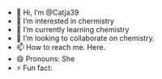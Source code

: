 - 👋 Hi, I’m @Catja39
- 👀 I’m interested in chermistry
- 🌱 I’m currently learning chemistry
- 💞️ I’m looking to collaborate on chemistry.
- 📫 How to reach me. Here.
- 😄 Pronouns: She
- ⚡ Fun fact: 

<!---
Catja39/Catja39 is a ✨ special ✨ repository because its `README.md` (this file) appears on your GitHub profile.
You can click the Preview link to take a look at your changes.
--->
